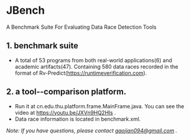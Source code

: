 # JBench
A Benchmark Suite For Evaluating Data Race Detection Tools

## 1. benchmark suite
- A total of 53 programs from both real-world applications(6) and academic artifacts(47). Containing 580 data races recorded in the format of Rv-Predict(https://runtimeverification.com).

## 2. a tool--comparison platform.
- Run it at cn.edu.thu.platform.frame.MainFrame.java. You can see the video at https://youtu.be/JXVn9HQ2HIs .
- Data race information is located in benchmark.xml.


*Note: If you have questions, please contact gaojian094@gmail.com .*
